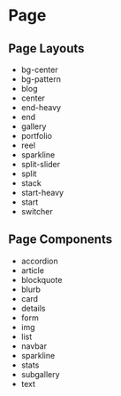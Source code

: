 # Page

## Page Layouts

- bg-center
- bg-pattern
- blog
- center
- end-heavy
- end
- gallery
- portfolio
- reel
- sparkline
- split-slider
- split
- stack
- start-heavy
- start
- switcher

## Page Components

- accordion
- article
- blockquote
- blurb
- card
- details
- form
- img
- list
- navbar
- sparkline
- stats
- subgallery
- text
